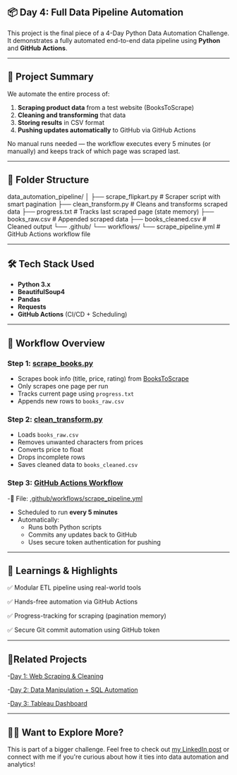 ## 📦 Day 4: Full Data Pipeline Automation

This project is the final piece of a 4-Day Python Data Automation Challenge.  
It demonstrates a fully automated end-to-end data pipeline using **Python** and **GitHub Actions**.

---

## 🚀 Project Summary

We automate the entire process of:

1. **Scraping product data** from a test website (BooksToScrape)
2. **Cleaning and transforming** that data
3. **Storing results** in CSV format
4. **Pushing updates automatically** to GitHub via GitHub Actions

No manual runs needed — the workflow executes every 5 minutes (or manually) and keeps track of which page was scraped last.

---

## 📁 Folder Structure

data_automation_pipeline/ 
        │ 
        ├── scrape_flipkart.py # Scraper script with smart pagination 
        ├── clean_transform.py # Cleans and transforms scraped data 
        ├── progress.txt # Tracks last scraped page (state memory) 
        ├── books_raw.csv # Appended scraped data 
        ├── books_cleaned.csv # Cleaned output 
        └── .github/ └── workflows/ └── scrape_pipeline.yml # GitHub Actions workflow file

---

## 🛠️ Tech Stack Used

- **Python 3.x**
- **BeautifulSoup4**
- **Pandas**
- **Requests**
- **GitHub Actions** (CI/CD + Scheduling)

---

## 🔄 Workflow Overview

### Step 1: [scrape_books.py](scrape_flipkart.py)
- Scrapes book info (title, price, rating) from [BooksToScrape](http://books.toscrape.com/)
- Only scrapes one page per run
- Tracks current page using `progress.txt`
- Appends new rows to `books_raw.csv`

### Step 2: [clean_transform.py](clean_transform.py)
- Loads `books_raw.csv`
- Removes unwanted characters from prices
- Converts price to float
- Drops incomplete rows
- Saves cleaned data to `books_cleaned.csv`

### Step 3: [GitHub Actions Workflow](.github/workflows)
-📄 File: [.github/workflows/scrape_pipeline.yml](.github/workflows/scrape_pipeline.yml)
- Scheduled to run **every 5 minutes**
- Automatically:
  - Runs both Python scripts
  - Commits any updates back to GitHub
  - Uses secure token authentication for pushing

---
## 📌 Learnings & Highlights
✅ Modular ETL pipeline using real-world tools

✅ Hands-free automation via GitHub Actions

✅ Progress-tracking for scraping (pagination memory)

✅ Secure Git commit automation using GitHub token

---

## 🔗Related Projects
-[Day 1: Web Scraping & Cleaning](https://github.com/Shrishti2401/Data_Automation_4_Days_Chalenge/tree/main/day1)

-[Day 2: Data Manipulation + SQL Automation](https://github.com/Shrishti2401/Data_Automation_4_Days_Chalenge/tree/main/day2)

-[Day 3: Tableau Dashboard](https://github.com/Shrishti2401/Data_Automation_4_Days_Chalenge/tree/main/day3)

---
## 🙋‍♂️ Want to Explore More?
This is part of a bigger challenge. Feel free to check out [my LinkedIn post](https://www.linkedin.com/posts/shrishti-agarwal-2a356a179_dataautomation-python-hackerrank-activity-7312849023315427329-otrC?utm_source=share&utm_medium=member_desktop&rcm=ACoAACpDdxsBKyiVKnfLLewO2siOKOBOcQ8V41o) or connect with me if you're curious about how it ties into data automation and analytics!






